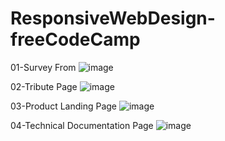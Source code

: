 # ResponsiveWebDesign-freeCodeCamp

01-Survey From
![image](https://github.com/mertcetiin/ResponsiveWebDesign-freeCodeCamp/assets/102957602/33252368-d3be-4374-99f7-a9ddac3af043)

02-Tribute Page
![image](https://github.com/mertcetiin/ResponsiveWebDesign-freeCodeCamp/assets/102957602/e3f0095e-7e49-4cdb-b651-3c8fe736f099)

03-Product Landing Page
![image](https://github.com/mertcetiin/ResponsiveWebDesign-freeCodeCamp/assets/102957602/bf7d5c72-b8d1-4354-a163-199cda28b705)

04-Technical Documentation Page
![image](https://github.com/mertcetiin/ResponsiveWebDesign-freeCodeCamp/assets/102957602/6ad80898-2c6a-4e65-9d75-d3e82547e82a)
